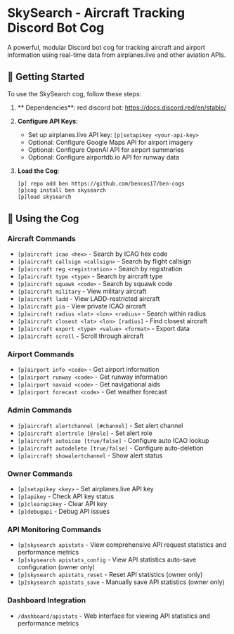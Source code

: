 # SkySearch - Aircraft Tracking Discord Bot Cog

A powerful, modular Discord bot cog for tracking aircraft and airport information using real-time data from airplanes.live and other aviation APIs.

## 🚀 Getting Started

To use the SkySearch cog, follow these steps:

1. ** Dependencies**:
 red discord bot: https://docs.discord.red/en/stable/

2. **Configure API Keys**:
   - Set up airplanes.live API key: `[p]setapikey <your-api-key>`
   - Optional: Configure Google Maps API for airport imagery
   - Optional: Configure OpenAI API for airport summaries
   - Optional: Configure airportdb.io API for runway data

3. **Load the Cog**:
   ```bash
   [p] repo add ben https://github.com/bencos17/ben-cogs
   [p]cog install ben skysearch 
   [p]load skysearch
   ```

## 🚀 Using the Cog

### Aircraft Commands
- `[p]aircraft icao <hex>` - Search by ICAO hex code
- `[p]aircraft callsign <callsign>` - Search by flight callsign
- `[p]aircraft reg <registration>` - Search by registration
- `[p]aircraft type <type>` - Search by aircraft type
- `[p]aircraft squawk <code>` - Search by squawk code
- `[p]aircraft military` - View military aircraft
- `[p]aircraft ladd` - View LADD-restricted aircraft
- `[p]aircraft pia` - View private ICAO aircraft
- `[p]aircraft radius <lat> <lon> <radius>` - Search within radius
- `[p]aircraft closest <lat> <lon> [radius]` - Find closest aircraft
- `[p]aircraft export <type> <value> <format>` - Export data
- `[p]aircraft scroll` - Scroll through aircraft

### Airport Commands
- `[p]airport info <code>` - Get airport information
- `[p]airport runway <code>` - Get runway information
- `[p]airport navaid <code>` - Get navigational aids
- `[p]airport forecast <code>` - Get weather forecast

### Admin Commands
- `[p]aircraft alertchannel [#channel]` - Set alert channel
- `[p]aircraft alertrole [@role]` - Set alert role
- `[p]aircraft autoicao [true/false]` - Configure auto ICAO lookup
- `[p]aircraft autodelete [true/false]` - Configure auto-deletion
- `[p]aircraft showalertchannel` - Show alert status

### Owner Commands
- `[p]setapikey <key>` - Set airplanes.live API key
- `[p]apikey` - Check API key status
- `[p]clearapikey` - Clear API key
- `[p]debugapi` - Debug API issues

### API Monitoring Commands
- `[p]skysearch apistats` - View comprehensive API request statistics and performance metrics
- `[p]skysearch apistats_config` - View API statistics auto-save configuration (owner only)
- `[p]skysearch apistats_reset` - Reset API statistics (owner only)
- `[p]skysearch apistats_save` - Manually save API statistics (owner only)

### Dashboard Integration
- `/dashboard/apistats` - Web interface for viewing API statistics and performance metrics
